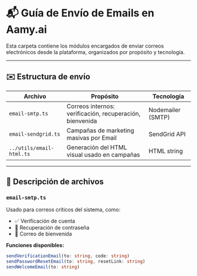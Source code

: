 # 📬 Guía de Envío de Emails en Aamy.ai

Esta carpeta contiene los módulos encargados de enviar correos electrónicos desde la plataforma, organizados por propósito y tecnología.

---

## ✉️ Estructura de envío

| Archivo                         | Propósito                                             | Tecnología     |
|-------------------------------|-------------------------------------------------------|----------------|
| `email-smtp.ts`               | Correos internos: verificación, recuperación, bienvenida | Nodemailer (SMTP) |
| `email-sendgrid.ts`           | Campañas de marketing masivas por Email              | SendGrid API   |
| `../utils/email-html.ts`      | Generación del HTML visual usado en campañas         | HTML string    |

---

## 📌 Descripción de archivos

### `email-smtp.ts`

Usado para correos críticos del sistema, como:

- ✅ Verificación de cuenta
- 🔐 Recuperación de contraseña
- 🎉 Correo de bienvenida

**Funciones disponibles:**

```ts
sendVerificationEmail(to: string, code: string)
sendPasswordResetEmail(to: string, resetLink: string)
sendWelcomeEmail(to: string)

